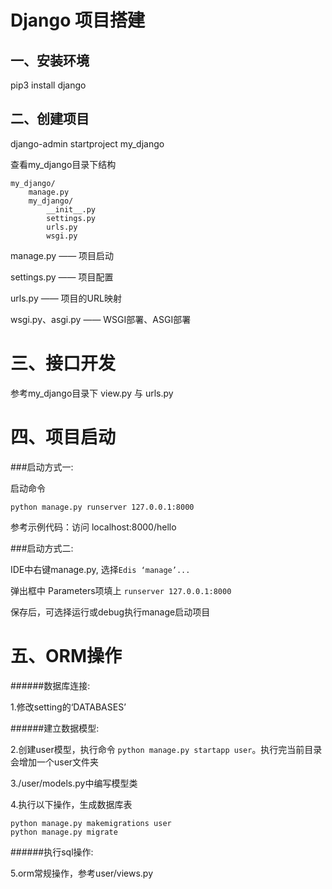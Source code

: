 # Django 项目搭建

## 一、安装环境

pip3 install django

## 二、创建项目

django-admin startproject my_django

查看my_django目录下结构

```
my_django/
    manage.py
    my_django/
        __init__.py
        settings.py
        urls.py
        wsgi.py
```

manage.py —— 项目启动

settings.py —— 项目配置

urls.py —— 项目的URL映射

wsgi.py、asgi.py —— WSGI部署、ASGI部署


# 三、接口开发

参考my_django目录下 view.py 与 urls.py

# 四、项目启动

###启动方式一:

启动命令
```
python manage.py runserver 127.0.0.1:8000
```
参考示例代码：访问 localhost:8000/hello

###启动方式二:

IDE中右键manage.py, 选择```Edis ‘manage’...```

弹出框中 Parameters项填上 ```runserver 127.0.0.1:8000```

保存后，可选择运行或debug执行manage启动项目

# 五、ORM操作

######数据库连接:

1.修改setting的‘DATABASES’

######建立数据模型:

2.创建user模型，执行命令 ```python manage.py startapp user```。执行完当前目录会增加一个user文件夹

3./user/models.py中编写模型类

4.执行以下操作，生成数据库表
```
python manage.py makemigrations user 
python manage.py migrate
```

######执行sql操作:

5.orm常规操作，参考user/views.py
